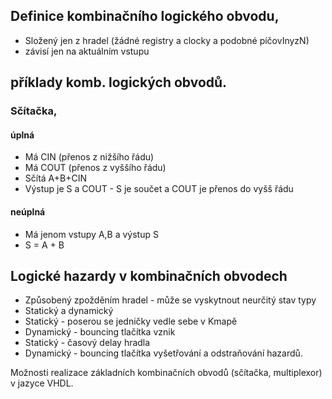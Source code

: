 ## Definice kombinačního logického obvodu, 
- Složený jen z hradel (žádné registry a clocky a podobné píčovInyzN)
- závisí jen na aktuálním vstupu
## příklady komb. logických obvodů. 
### Sčítačka, 
#### úplná
- Má CIN (přenos z nižšího řádu)
- Má COUT (přenos z vyššího řádu)
- Sčítá A+B+CIN
- Výstup je S a COUT - S je součet a COUT je přenos do vyšš řádu
#### neúplná 
- Má jenom vstupy A,B a výstup S
- S = A + B

## Logické hazardy v kombinačních obvodech
- Způsobený zpožděním hradel - může se vyskytnout neurčitý stav
typy 
- Statický a dynamický
- Statický - poserou se jedničky vedle sebe v Kmapě
- Dynamický - bouncing tlačítka
vznik
- Statický - časový delay hradla
- Dynamický - bouncing tlačítka
vyšetřování a odstraňování hazardů. 


Možnosti realizace základních kombinačních obvodů (sčítačka, multiplexor) v jazyce VHDL.
